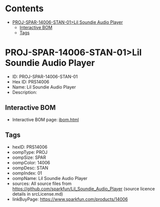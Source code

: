 



Contents
========

* [PROJ-SPAR-14006-STAN-01>Lil Soundie Audio Player](#proj-spar-14006-stan-01lil-soundie-audio-player)
	* [Interactive BOM](#interactive-bom)
	* [Tags](#tags)

# PROJ-SPAR-14006-STAN-01>Lil Soundie Audio Player

- ID: PROJ-SPAR-14006-STAN-01
- Hex ID: PRS14006
- Name: Lil Soundie Audio Player
- Description: 

## Interactive BOM

- Interactive BOM page: [ibom.html](kicad/bom/ibom.html)

## Tags

- hexID: PRS14006
- oompType: PROJ
- oompSize: SPAR
- oompColor: 14006
- oompDesc: STAN
- oompIndex: 01
- oompName: Lil Soundie Audio Player
- sources: All source files from https://github.com/sparkfun/Lil_Soundie_Audio_Player (source licence details in srcLicense.md)
- linkBuyPage: https://www.sparkfun.com/products/14006
